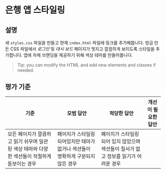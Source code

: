 # 은행 앱 스타일링

## 설명

새 `styles.css` 파일을 만들고 현재 `index.html` 파일에 링크를 추가해봅니다. 방금 만든 CSS 파일에서 *로그인* 및 *대시 보드* 페이지가 멋지고 깔끔하게 보이도록 스타일을 추가합니다. 앱에 자체 브랜딩을 제공하기 위해 색상 테마를 만들어봅니다.

> Tip: you can modify the HTML and add new elements and classes if needed.

## 평가 기준

기준 | 모범 답안 | 적당한 답안 | 개선이 필요한 답안
--- | --- | --- | ---
 | 모든 페이지가 깔끔하고 읽기 쉬우며 일관된 색상 테마와 다양한 섹션들이 적절하게 돋보이는 경우 | 페이지가 스타일링되어있지만 테마가 없거나 섹션들이 명확하게 구분되지 않은 경우 | 페이지가 스타일링되어 있지 않았으며 섹션들이 질서가 없고 정보를 읽기가 어려운 경우
